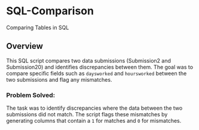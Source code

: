 # SQL-Comparison
Comparing Tables in SQL
## Overview

This SQL script compares two data submissions (Submission2 and Submission20) and identifies discrepancies between them. The goal was to compare specific fields such as `daysworked` and `hoursworked` between the two submissions and flag any mismatches.

### Problem Solved:
The task was to identify discrepancies where the data between the two submissions did not match. The script flags these mismatches by generating columns that contain a `1` for matches and `0` for mismatches.
